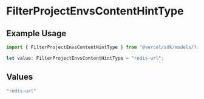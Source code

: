 # FilterProjectEnvsContentHintType

## Example Usage

```typescript
import { FilterProjectEnvsContentHintType } from "@vercel/sdk/models/filterprojectenvsop.js";

let value: FilterProjectEnvsContentHintType = "redis-url";
```

## Values

```typescript
"redis-url"
```